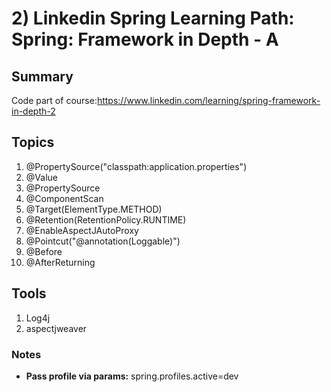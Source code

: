 # 2) Linkedin Spring Learning Path: Spring: Framework in Depth - A
## Summary
Code part of course:https://www.linkedin.com/learning/spring-framework-in-depth-2   

## Topics
1) @PropertySource("classpath:application.properties")
2) @Value
3) @PropertySource
4) @ComponentScan
5) @Target(ElementType.METHOD)
6) @Retention(RetentionPolicy.RUNTIME)
7) @EnableAspectJAutoProxy
8) @Pointcut("@annotation(Loggable)")
9) @Before
10) @AfterReturning

## Tools
1) Log4j
2) aspectjweaver

### Notes
* **Pass profile via params:** spring.profiles.active=dev